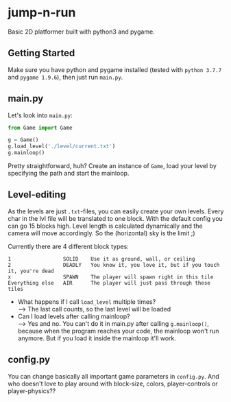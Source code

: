# jump-n-run

Basic 2D platformer built with python3 and pygame.

## Getting Started

Make sure you have python and pygame installed 
(tested with `python 3.7.7` and `pygame 1.9.6`), then just run `main.py`.  

## main.py
Let's look into `main.py`:

```python
from Game import Game

g = Game()
g.load_level('./level/current.txt')
g.mainloop()
```

Pretty straightforward, huh? Create an instance of `Game`, 
load your level by specifying the path and start the mainloop.

## Level-editing
As the levels are just `.txt`-files, you can easily create your own levels.
Every char in the lvl file will be translated to one block. With the default config
you can go 15 blocks high. Level length is calculated dynamically and the camera will 
move accordingly. So the (horizontal) sky is the limit ;)

Currently there
are 4 different block types:
```text
1                 SOLID    Use it as ground, wall, or ceiling
2                 DEADLY   You know it, you love it, but if you touch it, you're dead
x                 SPAWN    The player will spawn right in this tile
Everything else   AIR      The player will just pass through these tiles
``` 

- What happens if I call `load_level` multiple times?  
--> The last call counts, so the last level will be loaded
- Can I load levels after calling mainloop?  
--> Yes and no. You can't do it in main.py after calling `g.mainloop()`, because when
the program reaches your code, the mainloop won't run anymore. But if you load it 
inside the mainloop it'll work.

## config.py
You can change basically all important game parameters in `config.py`. And who doesn't
love to play around with block-size, colors, player-controls or player-physics??